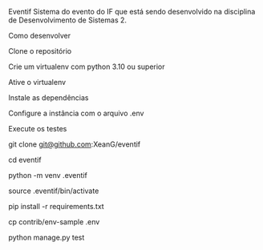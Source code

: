 Eventif
Sistema do evento do IF que está sendo desenvolvido na disciplina de Desenvolvimento de Sistemas 2.

Como desenvolver

Clone o repositório

Crie um virtualenv com python 3.10 ou superior

Ative o virtualenv

Instale as dependências

Configure a instância com o arquivo .env



Execute os testes

git clone git@github.com:XeanG/eventif

cd eventif

python -m venv .eventif

source .eventif/bin/activate

pip install -r requirements.txt

cp contrib/env-sample .env

python manage.py test
